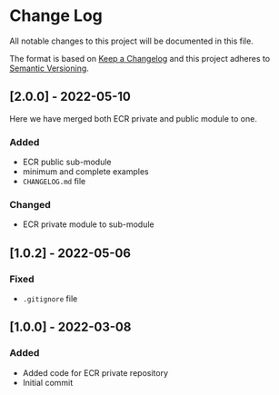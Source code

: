 
# Change Log
All notable changes to this project will be documented in this file.
 
The format is based on [Keep a Changelog](http://keepachangelog.com/)
and this project adheres to [Semantic Versioning](http://semver.org/).
 
 
## [2.0.0] - 2022-05-10
  
Here we have merged both ECR private and public module to one.
 
### Added

- ECR public sub-module
- minimum and complete examples
- `CHANGELOG.md` file
 
### Changed
  
- ECR private module to sub-module


## [1.0.2] - 2022-05-06

### Fixed
 
- `.gitignore` file
 
## [1.0.0] - 2022-03-08
 
### Added
 
- Added code for ECR private repository
- Initial commit